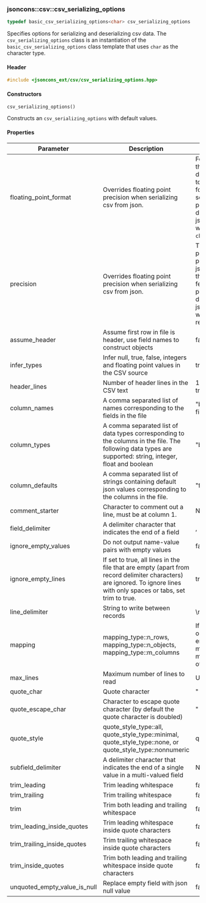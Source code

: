 ### jsoncons::csv::csv_serializing_options

```c++
typedef basic_csv_serializing_options<char> csv_serializing_options
```
Specifies options for serializing and deserializing csv data. The `csv_serializing_options` class is an instantiation of the `basic_csv_serializing_options` class template that uses `char` as the character type.

#### Header
```c++
#include <jsoncons_ext/csv/csv_serializing_options.hpp>
```

#### Constructors

    csv_serializing_options()
Constructs an `csv_serializing_options` with default values. 

#### Properties

Parameter          | Description        | Default       
-------------      | -------------  | ------------- 
floating_point_format|Overrides floating point precision when serializing csv from json.|For a floating point value that was previously decoded from json text, is to preserve the original format when serializing.For a floating point value that was directly inserted into a json value, to serialize with `chars_format::general`.
precision|Overrides floating point precision when serializing csv from json. |The default, For a floating point value that was previously decoded from json text, is to preserve the original precision. The fefault, For a floating point value that was directly inserted into a json value, to decode with shortest representation.
assume_header      | Assume first row in file is header, use field names to construct objects | false         
infer_types      | Infer null, true, false, integers and floating point values in the CSV source | true         
header_lines      | Number of header lines in the CSV text | 1 if assume_header is true, otherwise 0         
column_names      | A comma separated list of names corresponding to the fields in the file | "bool-field,float-field,string-field"
column_types      | A comma separated list of data types corresponding to the columns in the file. The following data types are supported: string, integer, float and boolean | "bool,float,string"}
column_defaults      | A comma separated list of strings containing default json values corresponding to the columns in the file. | "false,0.0,"\"\""
comment_starter|Character to comment out a line, must be at column 1.|None
field_delimiter    | A delimiter character that indicates the end of a field        | ,             
ignore_empty_values      | Do not output name-value pairs with empty values| false         
ignore_empty_lines      | If set to true, all lines in the file that are empty (apart from record delimiter characters) are ignored. To ignore lines with only spaces or tabs, set trim to true.| true         
line_delimiter|String to write between records|\n  
mapping|mapping_type::n_rows, mapping_type::n_objects, mapping_type::m_columns|If assume_header is true or column_names is not empty, mapping_type::n_rows, mapping_type::n_columns otherwise
max_lines         | Maximum number of lines to read | Unlimited
quote_char         | Quote character              | "             
quote_escape_char  | Character to escape quote character (by default the quote character is doubled)| "             
quote_style|quote_style_type::all, quote_style_type::minimal, quote_style_type::none, or quote_style_type::nonnumeric|quote_style_type::minimal
subfield_delimiter    |A delimiter character that indicates the end of a single value in a multi-valued field|None
trim_leading      | Trim leading whitespace | false         
trim_trailing      | Trim trailing whitespace | false         
trim      | Trim both leading and trailing whitespace | false        
trim_leading_inside_quotes      | Trim leading whitespace inside quote characters| false         
trim_trailing_inside_quotes      | Trim trailing whitespace inside quote characters| false         
trim_inside_quotes      | Trim both leading and trailing whitespace inside quote characters| false        
unquoted_empty_value_is_null | Replace empty field with json null value | false         

